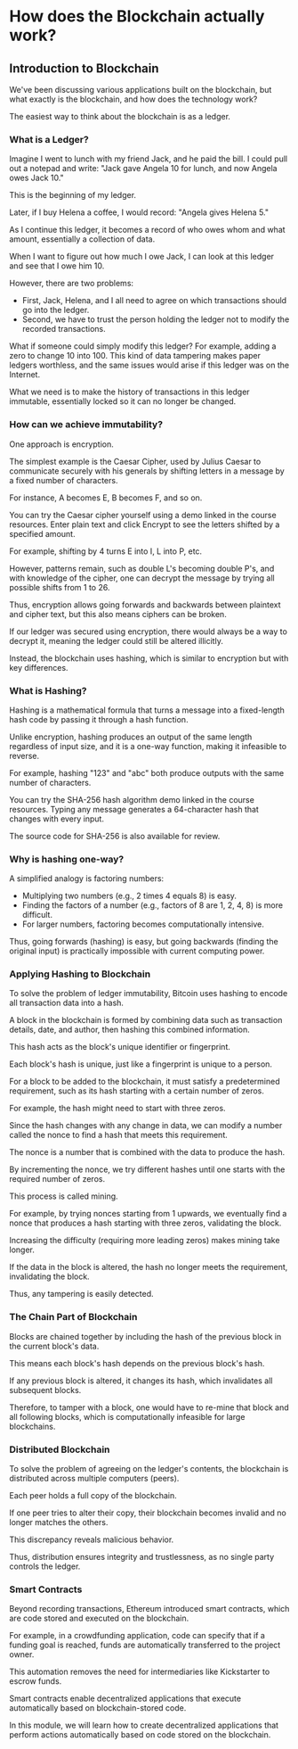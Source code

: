 # How does the Blockchain actually work?

## Introduction to Blockchain

We've been discussing various applications built on the blockchain, but what exactly is the blockchain, and how does the technology work?

The easiest way to think about the blockchain is as a ledger.

### What is a Ledger?

Imagine I went to lunch with my friend Jack, and he paid the bill. I could pull out a notepad and write: "Jack gave Angela 10 for lunch, and now Angela owes Jack 10."

This is the beginning of my ledger.

Later, if I buy Helena a coffee, I would record: "Angela gives Helena 5."

As I continue this ledger, it becomes a record of who owes whom and what amount, essentially a collection of data.

When I want to figure out how much I owe Jack, I can look at this ledger and see that I owe him 10.

However, there are two problems:

- First, Jack, Helena, and I all need to agree on which transactions should go into the ledger.
- Second, we have to trust the person holding the ledger not to modify the recorded transactions.

What if someone could simply modify this ledger? For example, adding a zero to change 10 into 100. This kind of data tampering makes paper ledgers worthless, and the same issues would arise if this ledger was on the Internet.

What we need is to make the history of transactions in this ledger immutable, essentially locked so it can no longer be changed.

### How can we achieve immutability?

One approach is encryption.

The simplest example is the Caesar Cipher, used by Julius Caesar to communicate securely with his generals by shifting letters in a message by a fixed number of characters.

For instance, A becomes E, B becomes F, and so on.

You can try the Caesar cipher yourself using a demo linked in the course resources. Enter plain text and click Encrypt to see the letters shifted by a specified amount.

For example, shifting by 4 turns E into I, L into P, etc.

However, patterns remain, such as double L's becoming double P's, and with knowledge of the cipher, one can decrypt the message by trying all possible shifts from 1 to 26.

Thus, encryption allows going forwards and backwards between plaintext and cipher text, but this also means ciphers can be broken.

If our ledger was secured using encryption, there would always be a way to decrypt it, meaning the ledger could still be altered illicitly.

Instead, the blockchain uses hashing, which is similar to encryption but with key differences.

### What is Hashing?

Hashing is a mathematical formula that turns a message into a fixed-length hash code by passing it through a hash function.

Unlike encryption, hashing produces an output of the same length regardless of input size, and it is a one-way function, making it infeasible to reverse.

For example, hashing "123" and "abc" both produce outputs with the same number of characters.

You can try the SHA-256 hash algorithm demo linked in the course resources. Typing any message generates a 64-character hash that changes with every input.

The source code for SHA-256 is also available for review.

### Why is hashing one-way?

A simplified analogy is factoring numbers:

- Multiplying two numbers (e.g., 2 times 4 equals 8) is easy.
- Finding the factors of a number (e.g., factors of 8 are 1, 2, 4, 8) is more difficult.
- For larger numbers, factoring becomes computationally intensive.

Thus, going forwards (hashing) is easy, but going backwards (finding the original input) is practically impossible with current computing power.

### Applying Hashing to Blockchain

To solve the problem of ledger immutability, Bitcoin uses hashing to encode all transaction data into a hash.

A block in the blockchain is formed by combining data such as transaction details, date, and author, then hashing this combined information.

This hash acts as the block's unique identifier or fingerprint.

Each block's hash is unique, just like a fingerprint is unique to a person.

For a block to be added to the blockchain, it must satisfy a predetermined requirement, such as its hash starting with a certain number of zeros.

For example, the hash might need to start with three zeros.

Since the hash changes with any change in data, we can modify a number called the nonce to find a hash that meets this requirement.

The nonce is a number that is combined with the data to produce the hash.

By incrementing the nonce, we try different hashes until one starts with the required number of zeros.

This process is called mining.

For example, by trying nonces starting from 1 upwards, we eventually find a nonce that produces a hash starting with three zeros, validating the block.

Increasing the difficulty (requiring more leading zeros) makes mining take longer.

If the data in the block is altered, the hash no longer meets the requirement, invalidating the block.

Thus, any tampering is easily detected.

### The Chain Part of Blockchain

Blocks are chained together by including the hash of the previous block in the current block's data.

This means each block's hash depends on the previous block's hash.

If any previous block is altered, it changes its hash, which invalidates all subsequent blocks.

Therefore, to tamper with a block, one would have to re-mine that block and all following blocks, which is computationally infeasible for large blockchains.

### Distributed Blockchain

To solve the problem of agreeing on the ledger's contents, the blockchain is distributed across multiple computers (peers).

Each peer holds a full copy of the blockchain.

If one peer tries to alter their copy, their blockchain becomes invalid and no longer matches the others.

This discrepancy reveals malicious behavior.

Thus, distribution ensures integrity and trustlessness, as no single party controls the ledger.

### Smart Contracts

Beyond recording transactions, Ethereum introduced smart contracts, which are code stored and executed on the blockchain.

For example, in a crowdfunding application, code can specify that if a funding goal is reached, funds are automatically transferred to the project owner.

This automation removes the need for intermediaries like Kickstarter to escrow funds.

Smart contracts enable decentralized applications that execute automatically based on blockchain-stored code.

In this module, we will learn how to create decentralized applications that perform actions automatically based on code stored on the blockchain.
